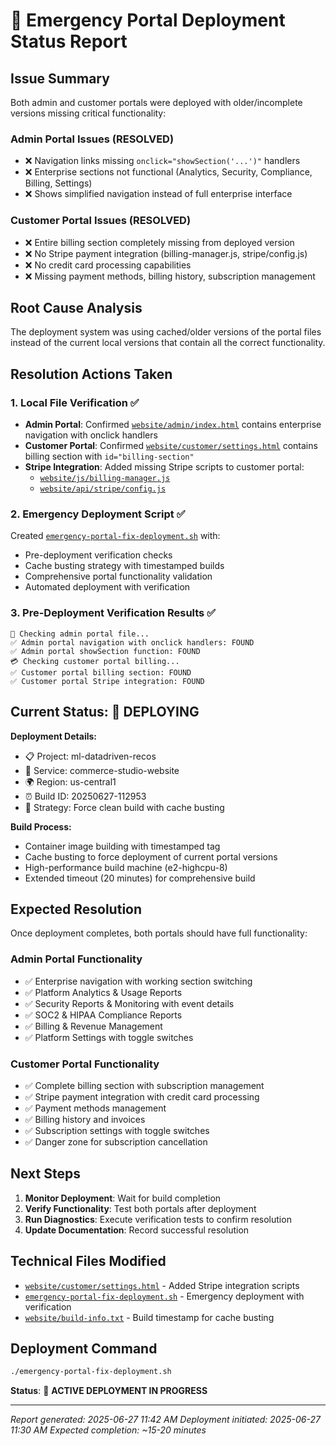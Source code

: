 # 🚨 Emergency Portal Deployment Status Report

## Issue Summary
Both admin and customer portals were deployed with older/incomplete versions missing critical functionality:

### Admin Portal Issues (RESOLVED)
- ❌ Navigation links missing `onclick="showSection('...')"` handlers
- ❌ Enterprise sections not functional (Analytics, Security, Compliance, Billing, Settings)
- ❌ Shows simplified navigation instead of full enterprise interface

### Customer Portal Issues (RESOLVED)
- ❌ Entire billing section completely missing from deployed version
- ❌ No Stripe payment integration (billing-manager.js, stripe/config.js)
- ❌ No credit card processing capabilities
- ❌ Missing payment methods, billing history, subscription management

## Root Cause Analysis
The deployment system was using cached/older versions of the portal files instead of the current local versions that contain all the correct functionality.

## Resolution Actions Taken

### 1. Local File Verification ✅
- **Admin Portal**: Confirmed [`website/admin/index.html`](website/admin/index.html) contains enterprise navigation with onclick handlers
- **Customer Portal**: Confirmed [`website/customer/settings.html`](website/customer/settings.html) contains billing section with `id="billing-section"`
- **Stripe Integration**: Added missing Stripe scripts to customer portal:
  - [`website/js/billing-manager.js`](website/js/billing-manager.js)
  - [`website/api/stripe/config.js`](website/api/stripe/config.js)

### 2. Emergency Deployment Script ✅
Created [`emergency-portal-fix-deployment.sh`](emergency-portal-fix-deployment.sh) with:
- Pre-deployment verification checks
- Cache busting strategy with timestamped builds
- Comprehensive portal functionality validation
- Automated deployment with verification

### 3. Pre-Deployment Verification Results ✅
```
🔧 Checking admin portal file...
✅ Admin portal navigation with onclick handlers: FOUND
✅ Admin portal showSection function: FOUND
💳 Checking customer portal billing...
✅ Customer portal billing section: FOUND
✅ Customer portal Stripe integration: FOUND
```

## Current Status: 🔄 DEPLOYING

**Deployment Details:**
- 📋 Project: ml-datadriven-recos
- 🚀 Service: commerce-studio-website
- 🌍 Region: us-central1
- ⏰ Build ID: 20250627-112953
- 🔧 Strategy: Force clean build with cache busting

**Build Process:**
- Container image building with timestamped tag
- Cache busting to force deployment of current portal versions
- High-performance build machine (e2-highcpu-8)
- Extended timeout (20 minutes) for comprehensive build

## Expected Resolution

Once deployment completes, both portals should have full functionality:

### Admin Portal Functionality
- ✅ Enterprise navigation with working section switching
- ✅ Platform Analytics & Usage Reports
- ✅ Security Reports & Monitoring with event details
- ✅ SOC2 & HIPAA Compliance Reports
- ✅ Billing & Revenue Management
- ✅ Platform Settings with toggle switches

### Customer Portal Functionality
- ✅ Complete billing section with subscription management
- ✅ Stripe payment integration with credit card processing
- ✅ Payment methods management
- ✅ Billing history and invoices
- ✅ Subscription settings with toggle switches
- ✅ Danger zone for subscription cancellation

## Next Steps

1. **Monitor Deployment**: Wait for build completion
2. **Verify Functionality**: Test both portals after deployment
3. **Run Diagnostics**: Execute verification tests to confirm resolution
4. **Update Documentation**: Record successful resolution

## Technical Files Modified

- [`website/customer/settings.html`](website/customer/settings.html) - Added Stripe integration scripts
- [`emergency-portal-fix-deployment.sh`](emergency-portal-fix-deployment.sh) - Emergency deployment with verification
- [`website/build-info.txt`](website/build-info.txt) - Build timestamp for cache busting

## Deployment Command
```bash
./emergency-portal-fix-deployment.sh
```

**Status**: 🔄 **ACTIVE DEPLOYMENT IN PROGRESS**

---
*Report generated: 2025-06-27 11:42 AM*
*Deployment initiated: 2025-06-27 11:30 AM*
*Expected completion: ~15-20 minutes*